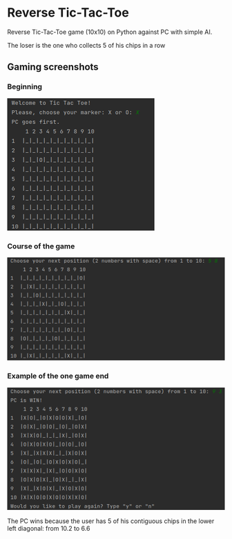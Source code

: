 # Reverse Tic-Tac-Toe

Reverse Tic-Tac-Toe game (10x10) on Python against PC with simple AI.

The loser is the one who collects 5 of his chips in a row

## Gaming screenshots

### Beginning
<img src="screenshots/screen1.png">

### Course of the game
<img src="screenshots/screen2.png">

### Example of the one game end
<img src="screenshots/screen3.png">

The PC wins because the user has 5 of his contiguous 
chips in the lower left diagonal: from 10.2 to 6.6



